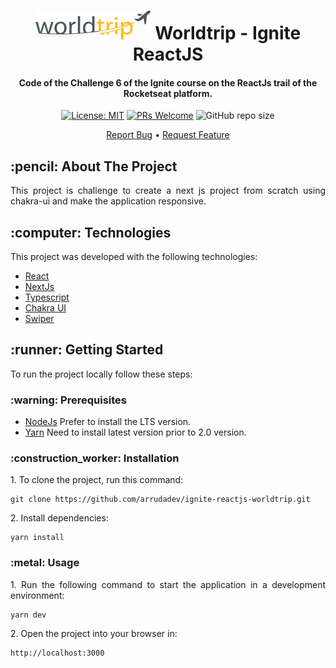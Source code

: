 <h1 align="center">
  <div style="display: inline-block;">
    <img src="https://raw.githubusercontent.com/arrudadev/ignite-reactjs-worldtrip/main/.github/assets/logo.png" />
  </div>
  Worldtrip - Ignite ReactJS
  <br>
</h1>

<h4 align="center">Code of the Challenge 6 of the Ignite course on the ReactJs trail of the Rocketseat platform.</h4>

<div align="center">

  [![License: MIT](https://img.shields.io/badge/License-MIT-brightgreen.svg)](https://opensource.org/licenses/MIT)
  [![PRs Welcome](https://img.shields.io/badge/PRs-welcome-brightgreen.svg?style=flat)](http://makeapullrequest.com)
  ![GitHub repo size](https://img.shields.io:/github/repo-size/arrudadev/ignite-reactjs-worldtrip)

</div>

<p align="center">
  <a href="https://github.com/arrudadev/ignite-reactjs-worldtrip/issues">Report Bug</a> •
  <a href="https://github.com/arrudadev/ignite-reactjs-worldtrip/issues">Request Feature</a>
</p>

<h2 id="about-the-project"> :pencil: About The Project</h2>

<p align="justify">
  This project is challenge to create a next js project from scratch using chakra-ui and make the application responsive.
</p>

<h2 id="technologies"> :computer: Technologies</h2>

This project was developed with the following technologies:

- [React](https://reactjs.org)
- [NextJs](https://nextjs.org/)
- [Typescript](https://www.typescriptlang.org/)
- [Chakra UI](https://chakra-ui.com/)
- [Swiper](https://swiperjs.com/react)

<h2 id="getting-started"> :runner: Getting Started</h2>

<p align="justify">
  To run the project locally follow these steps:
</p>

<h3 id="prerequisites"> :warning: Prerequisites</h3>

- [NodeJs](https://nodejs.org/en/) Prefer to install the LTS version.
- [Yarn](https://yarnpkg.com/) Need to install latest version prior to 2.0 version.

<h3 id="installation"> :construction_worker: Installation</h3>

<p align="justify">
  1. To clone the project, run this command:
</p>

```
git clone https://github.com/arrudadev/ignite-reactjs-worldtrip.git
```
<p align="justify">
  2. Install dependencies:
</p>

```
yarn install
```

<h3 id="usage"> :metal: Usage</h3>

<p align="justify">
  1. Run the following command to start the application in a development environment:
</p>

```
yarn dev
```

<p align="justify">
  2. Open the project into your browser in:
</p>

```
http://localhost:3000
```
